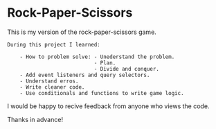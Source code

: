 # Rock-Paper-Scissors

This is my version of the rock-paper-scissors game.

    During this project I learned:

        - How to problem solve: - Unederstand the problem.
                                - Plan.
                                - Divide and conquer.
        - Add event listeners and query selectors.
        - Understand erros.
        - Write cleaner code.
        - Use conditionals and functions to write game logic.

I would be happy to recive feedback from anyone who views the code.

Thanks in advance!